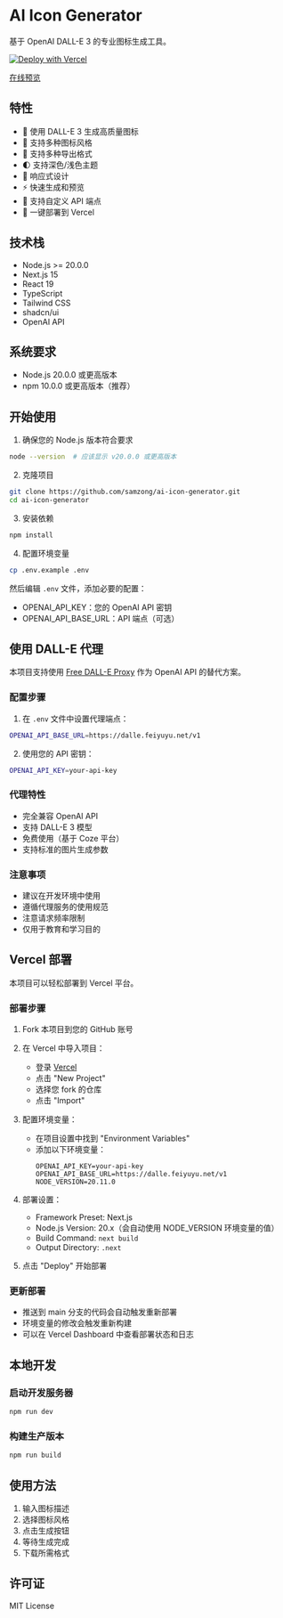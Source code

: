 # AI Icon Generator

基于 OpenAI DALL-E 3 的专业图标生成工具。

[![Deploy with Vercel](https://vercel.com/button)](https://vercel.com/new/clone?repository-url=https%3A%2F%2Fgithub.com%2Fsamzong%2Fai-icon-generator&env=OPENAI_API_KEY,OPENAI_API_BASE_URL,NODE_VERSION&envDescription=API%20密钥和端点配置&envLink=https%3A%2F%2Fgithub.com%2Fsamzong%2Fai-icon-generator%23%E9%85%8D%E7%BD%AE%E7%8E%AF%E5%A2%83%E5%8F%98%E9%87%8F&project-name=ai-icon-generator&repository-name=ai-icon-generator&demo-title=AI%20Icon%20Generator&demo-description=基于%20OpenAI%20DALL-E%203%20的专业图标生成工具&demo-url=https%3A%2F%2Fai-icon-generator.vercel.app&demo-image=https%3A%2F%2Fraw.githubusercontent.com%2Fsamzong%2Fai-icon-generator%2Fmain%2Fpublic%2Fdemo.png)

[在线预览](https://ai-icon-generator.vercel.app)

## 特性

- 🎨 使用 DALL-E 3 生成高质量图标
- 🎯 支持多种图标风格
- 💾 支持多种导出格式
- 🌓 支持深色/浅色主题
- 📱 响应式设计
- ⚡️ 快速生成和预览
- 🔄 支持自定义 API 端点
- 🚀 一键部署到 Vercel

## 技术栈

- Node.js >= 20.0.0
- Next.js 15
- React 19
- TypeScript
- Tailwind CSS
- shadcn/ui
- OpenAI API

## 系统要求

- Node.js 20.0.0 或更高版本
- npm 10.0.0 或更高版本（推荐）

## 开始使用

1. 确保您的 Node.js 版本符合要求
```bash
node --version  # 应该显示 v20.0.0 或更高版本
```

2. 克隆项目
```bash
git clone https://github.com/samzong/ai-icon-generator.git
cd ai-icon-generator
```

3. 安装依赖
```bash
npm install
```

4. 配置环境变量
```bash
cp .env.example .env
```
然后编辑 `.env` 文件，添加必要的配置：
- OPENAI_API_KEY：您的 OpenAI API 密钥
- OPENAI_API_BASE_URL：API 端点（可选）

## 使用 DALL-E 代理

本项目支持使用 [Free DALL-E Proxy](https://github.com/Feiyuyu0503/free-dall-e-proxy) 作为 OpenAI API 的替代方案。

### 配置步骤

1. 在 `.env` 文件中设置代理端点：
```bash
OPENAI_API_BASE_URL=https://dalle.feiyuyu.net/v1
```

2. 使用您的 API 密钥：
```bash
OPENAI_API_KEY=your-api-key
```

### 代理特性

- 完全兼容 OpenAI API
- 支持 DALL-E 3 模型
- 免费使用（基于 Coze 平台）
- 支持标准的图片生成参数

### 注意事项

- 建议在开发环境中使用
- 遵循代理服务的使用规范
- 注意请求频率限制
- 仅用于教育和学习目的

## Vercel 部署

本项目可以轻松部署到 Vercel 平台。

### 部署步骤

1. Fork 本项目到您的 GitHub 账号

2. 在 Vercel 中导入项目：
   - 登录 [Vercel](https://vercel.com)
   - 点击 "New Project"
   - 选择您 fork 的仓库
   - 点击 "Import"

3. 配置环境变量：
   - 在项目设置中找到 "Environment Variables"
   - 添加以下环境变量：
     ```
     OPENAI_API_KEY=your-api-key
     OPENAI_API_BASE_URL=https://dalle.feiyuyu.net/v1
     NODE_VERSION=20.11.0
     ```

4. 部署设置：
   - Framework Preset: Next.js
   - Node.js Version: 20.x（会自动使用 NODE_VERSION 环境变量的值）
   - Build Command: `next build`
   - Output Directory: `.next`

5. 点击 "Deploy" 开始部署

### 更新部署

- 推送到 main 分支的代码会自动触发重新部署
- 环境变量的修改会触发重新构建
- 可以在 Vercel Dashboard 中查看部署状态和日志

## 本地开发

### 启动开发服务器
```bash
npm run dev
```

### 构建生产版本
```bash
npm run build
```

## 使用方法

1. 输入图标描述
2. 选择图标风格
3. 点击生成按钮
4. 等待生成完成
5. 下载所需格式

## 许可证

MIT License

